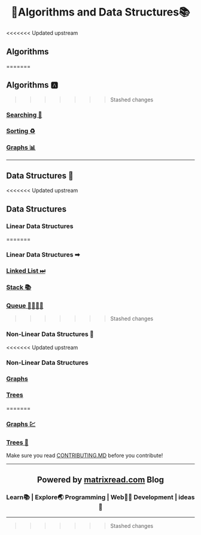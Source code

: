 <h1 align="center"> 🤖Algorithms and Data Structures📚 </h1>

<<<<<<< Updated upstream
## Algorithms
=======
## Algorithms 🅰
>>>>>>> Stashed changes

### [Searching 🔎](https://github.com/matrixread/Algorithms-and-Data-Structures/tree/master/Algorithms/Searching)
### [Sorting ♻](https://github.com/matrixread/Algorithms-and-Data-Structures/tree/master/Algorithms/Sorting)
### [Graphs 📊](https://github.com/matrixread/Algorithms-and-Data-Structures/tree/master/Algorithms/Graphs)
***
## Data Structures 🧮

<<<<<<< Updated upstream
## Data Structures

### Linear Data Structures
=======
### Linear Data Structures ➡

### [Linked List ⏭](https://github.com/matrixread/Algorithms-and-Data-Structures/tree/master/Data%20Structures/Linear%20Data%20Structures/Linked%20List)
### [Stack 📚](https://github.com/matrixread/Algorithms-and-Data-Structures/tree/master/Data%20Structures/Linear%20Data%20Structures/Stack)
### [Queue 🚶‍♂️🚶‍♀️](https://github.com/matrixread/Algorithms-and-Data-Structures/tree/master/Data%20Structures/Linear%20Data%20Structures/Queue)
>>>>>>> Stashed changes

### Non-Linear Data Structures 🔱

<<<<<<< Updated upstream
### Non-Linear Data Structures

### [Graphs](https://github.com/matrixread/Algorithms-and-Data-Structures/tree/master/Data%20Structures/Non-Linear%20Data%20Structures/Graphs)
### [Trees](https://github.com/matrixread/Algorithms-and-Data-Structures/tree/master/Data%20Structures/Non-Linear%20Data%20Structures/Trees)

=======
### [Graphs 💹](https://github.com/matrixread/Algorithms-and-Data-Structures/tree/master/Data%20Structures/Non-Linear%20Data%20Structures/Graphs)
### [Trees 🌴](https://github.com/matrixread/Algorithms-and-Data-Structures/tree/master/Data%20Structures/Non-Linear%20Data%20Structures/Trees)

Make sure you read [CONTRIBUTING.MD](https://github.com/matrixread/Algorithms-and-Data-Structures/blob/master/CONTRIBUTING.md) before you contribute!

----
<h2 align="center"> Powered by <a href="https://matrixread.com/">matrixread.com</a> Blog</h2>
<h3 align="center">Learn📚 | Explore🌏 Programming | Web👨‍💻 Development | ideas🧠
</h3>

---
>>>>>>> Stashed changes
